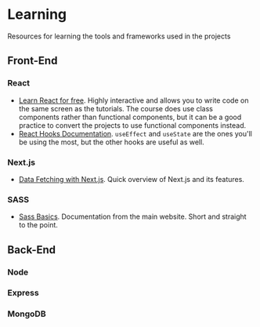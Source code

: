 # Learning
Resources for learning the tools and frameworks used in the projects

## Front-End
### React
* [Learn React for free](https://scrimba.com/learn/learnreact). Highly interactive and allows you to write code on the same screen as the tutorials. The course does use class components rather than functional components, but it can be a good practice to convert the projects to use functional components instead.
* [React Hooks Documentation](https://blog.ohansemmanuel.com/react-hooks-documentation-easy-to-read/). `useEffect` and `useState` are the ones you'll be using the most, but the other hooks are useful as well. 
### Next.js
* [Data Fetching with Next.js](https://youtu.be/f1rF9YKm1Ms). Quick overview of Next.js and its features.
### SASS
* [Sass Basics](https://sass-lang.com/guide). Documentation from the main website. Short and straight to the point.

## Back-End
### Node
### Express
### MongoDB
